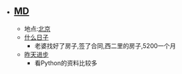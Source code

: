 - ## [MD](<MD.md>)
    - 地点:[北京](<北京.md>)
    - [什么日子](<什么日子.md>)
        - 老婆找好了房子,签了合同,西二里的房子,5200一个月
    - [昨天进步](<昨天进步.md>)
        - 看Python的资料比较多
